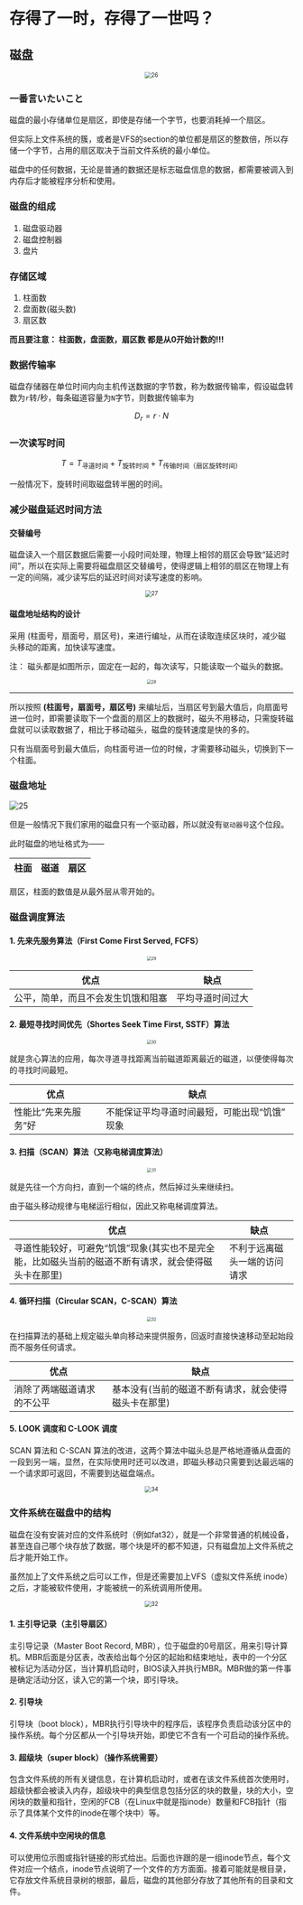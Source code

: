 # 存得了一时，存得了一世吗？

## 磁盘

<div align="center">
  <img src="./media_9/26.png" alt="26" style="zoom:70%;"/>
</div>

### 一番言いたいこと

磁盘的最小存储单位是扇区，即使是存储一个字节，也要消耗掉一个扇区。

但实际上文件系统的簇，或者是VFS的section的单位都是扇区的整数倍，所以存储一个字节，占用的扇区取决于当前文件系统的最小单位。

磁盘中的任何数据，无论是普通的数据还是标志磁盘信息的数据，都需要被调入到内存后才能被程序分析和使用。

### 磁盘的组成

1. 磁盘驱动器
2. 磁盘控制器
3. 盘片

### 存储区域

1. 柱面数
2. 盘面数(磁头数)
3. 扇区数

**而且要注意： 柱面数，盘面数，扇区数 都是从0开始计数的!!!**

### 数据传输率

磁盘存储器在单位时间内向主机传送数据的字节数，称为数据传输率，假设磁盘转数为`r`转/秒，每条磁道容量为`N`字节，则数据传输率为

$$
D_r = r \cdot N
$$

### 一次读写时间

$$
T = T_{\text{寻道时间}} + T_{\text{旋转时间}} + T_{\text{传输时间（扇区旋转时间）}}
$$

一般情况下，旋转时间取磁盘转半圈的时间。

### 减少磁盘延迟时间方法

#### 交替编号

磁盘读入一个扇区数据后需要一小段时间处理，物理上相邻的扇区会导致“延迟时间”，所以在实际上需要将磁盘扇区交替编号，使得逻辑上相邻的扇区在物理上有一定的间隔，减少读写后的延迟时间对读写速度的影响。

<div align="center">
  <img src="./media_9/27.png" alt="27" style="zoom:70%;"/>
</div>

#### 磁盘地址结构的设计

采用 (柱面号，扇面号，扇区号)，来进行编址，从而在读取连续区块时，减少磁头移动的距离，加快读写速度。

注： 磁头都是如图所示，固定在一起的，每次读写，只能读取一个磁头的数据。

<div align="center">
  <img src="./media_9/28.png" alt="28" style="zoom:50%;"/>
</div>

---

所以按照 **(柱面号，扇面号，扇区号)** 来编址后，当扇区号到最大值后，向扇面号进一位时，即需要读取下一个盘面的扇区上的数据时，磁头不用移动，只需旋转磁盘就可以读取数据了，相比于移动磁头，磁盘的旋转速度是快的多的。

只有当扇面号到最大值后，向柱面号进一位的时候，才需要移动磁头，切换到下一个柱面。

### 磁盘地址

![25](./media_9/25.png)

但是一般情况下我们家用的磁盘只有一个驱动器，所以就没有`驱动器号`这个位段。

此时磁盘的地址格式为——

| 柱面 | 磁道 | 扇区 |
| ---- | ---- | ---- |

扇区，柱面的数值是从最外层从零开始的。

### 磁盘调度算法

#### 1. 先来先服务算法（First Come First Served, FCFS）

<div align="center">
  <img src="./media_9/29.png" alt="29" style="zoom:50%;"/>
</div>

| 优点                               | 缺点             |
| ---------------------------------- | ---------------- |
| 公平，简单，而且不会发生饥饿和阻塞 | 平均寻道时间过大 |

#### 2. 最短寻找时间优先（Shortes Seek Time First, SSTF）算法

<div align="center">
  <img src="./media_9/30.png" alt="30" style="zoom:50%;"/>
</div>

就是贪心算法的应用，每次寻道寻找距离当前磁道距离最近的磁道，以便使得每次的寻找时间最短。

| 优点                 | 缺点                                          |
| -------------------- | --------------------------------------------- |
| 性能比“先来先服务”好 | 不能保证平均寻道时间最短，可能出现“饥饿” 现象 |

#### 3. 扫描（SCAN）算法（又称电梯调度算法）

<div align="center">
  <img src="./media_9/31.png" alt="31" style="zoom:50%;"/>
</div>

就是先往一个方向扫，直到一个端的终点，然后掉过头来继续扫。

由于磁头移动规律与电梯运行相似，因此又称电梯调度算法。

| 优点                                                                                                 | 缺点                         |
| ---------------------------------------------------------------------------------------------------- | ---------------------------- |
| 寻道性能较好，可避免“饥饿”现象(其实也不是完全能，比如磁头当前的磁道不断有请求，就会使得磁头卡在那里) | 不利于远离磁头一端的访问请求 |

#### 4. 循环扫描（Circular SCAN，C-SCAN）算法

<div align="center">
  <img src="./media_9/32.png" alt="32" style="zoom:50%;"/>
</div>

在扫描算法的基础上规定磁头单向移动来提供服务，回返时直接快速移动至起始段而不服务任何请求。

| 优点                       | 缺点                                                 |
| -------------------------- | ---------------------------------------------------- |
| 消除了两端磁道请求的不公平 | 基本没有(当前的磁道不断有请求，就会使得磁头卡在那里) |

#### 5. LOOK 调度和 C-LOOK 调度

SCAN 算法和 C-SCAN 算法的改进，这两个算法中磁头总是严格地遵循从盘面的一段到另一端，显然，在实际使用时还可以改进，即磁头移动只需要到达最远端的一个请求即可返回，不需要到达磁盘端点。

<div align="center">
  <img src="./media_9/34.png" alt="34" style="zoom:70%;"/>
</div>

### 文件系统在磁盘中的结构

磁盘在没有安装对应的文件系统时（例如fat32），就是一个非常普通的机械设备，甚至连自己哪个块存放了数据，哪个块是坏的都不知道，只有磁盘加上文件系统之后才能开始工作。

虽然加上了文件系统之后可以工作，但是还需要加上VFS（虚拟文件系统 inode）之后，才能被软件使用，才能被统一的系统调用所使用。

<div align="center">
  <img src="./media_9/33.png" alt="32" style="zoom:70%;"/>
</div>

#### 1. 主引导记录（主引导扇区）

主引导记录（Master Boot Record, MBR），位于磁盘的0号扇区，用来引导计算机。MBR后面是分区表，改表给出每个分区的起始和结束地址，表中的一个分区被标记为活动分区，当计算机启动时，BIOS读入并执行MBR。MBR做的第一件事是确定活动分区，读入它的第一个块，即引导块。

#### 2. 引导块

引导块（boot block），MBR执行引导块中的程序后，该程序负责启动该分区中的操作系统。每个分区都从一个引导块开始，即使它不含有一个可启动的操作系统。

#### 3. 超级块（super block）（操作系统需要）

包含文件系统的所有关键信息，在计算机启动时，或者在该文件系统首次使用时，超级快都会被读入内存，超级块中的典型信息包括分区的块的数量，块的大小，空闲块的数量和指针，空闲的FCB（在Linux中就是指inode）数量和FCB指针（指示了具体某个文件的inode在哪个块中）等。

#### 4. 文件系统中空闲块的信息

可以使用位示图或指针链接的形式给出。后面也许跟的是一组inode节点，每个文件对应一个结点，inode节点说明了一个文件的方方面面。接着可能就是根目录，它存放文件系统目录树的根部，最后，磁盘的其他部分存放了其他所有的目录和文件。
